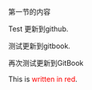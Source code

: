 第一节的内容

Test 更新到github.

测试更新到gitbook.

再次测试更新到GitBook

 <!-- ebook --> 
This is <span style="color: red">written in
red</span>.
